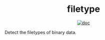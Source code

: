 <h1 align="center">filetype</h1>

<p  align="center">
 <a href="https://godocs.io/github.com/forensicanalysis/filetype"><img src="https://godocs.io/github.com/forensicanalysis/filetype?status.svg" alt="doc" /></a>
</p>

Detect the filetypes of binary data.
